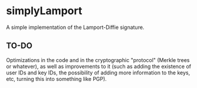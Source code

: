 # simplyLamport
A simple implementation of the Lamport-Diffie signature.

## TO-DO
Optimizations in the code and in the cryptographic "protocol" (Merkle trees or whatever), as well as improvements to it (such as adding the existence of user IDs and key IDs, the possibility of adding more information to the keys, etc, turning this into something like PGP).
